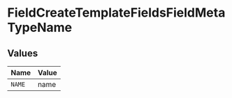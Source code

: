 # FieldCreateTemplateFieldsFieldMetaTypeName


## Values

| Name   | Value  |
| ------ | ------ |
| `NAME` | name   |